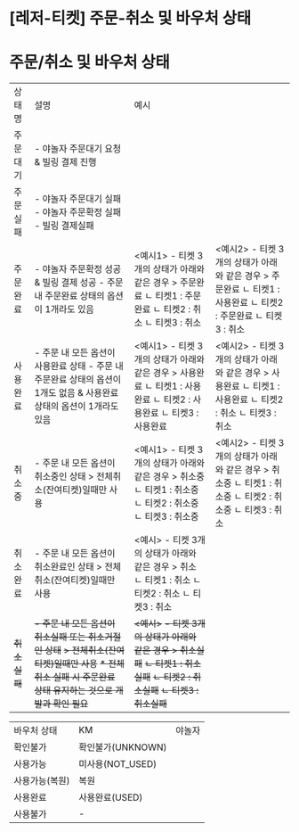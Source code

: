 # [레저-티켓] 주문-취소 및 바우처 상태

**주문/취소 및 바우처 상태**
==================

|  |  |  |  |
| --- | --- | --- | --- |
| 상태명 | 설명 | 예시 | |
| 주문대기 | - 야놀자 주문대기 요청 & 빌링 결제 진행 |  | |
| 주문실패 | - 야놀자 주문대기 실패 - 야놀자 주문확정 실패 - 빌링 결제실패 |  |  |
| 주문완료 | - 야놀자 주문확정 성공 & 빌링 결제 성공 - 주문 내 주문완료 상태의 옵션이 1개라도 있음 | <예시1>  - 티켓 3개의 상태가 아래와 같은 경우 > 주문완료 ㄴ 티켓1 : 주문완료 ㄴ 티켓2 : 취소 ㄴ 티켓3 : 취소 | <예시2> - 티켓 3개의 상태가 아래와 같은 경우 > 주문완료 ㄴ 티켓1 : 사용완료 ㄴ 티켓2 : 주문완료 ㄴ 티켓3 : 취소 |
| 사용완료 | - 주문 내 모든 옵션이 사용완료 상태 - 주문 내 주문완료 상태의 옵션이 1개도 없음 & 사용완료  상태의 옵션이 1개라도 있음 | <예시1>  - 티켓 3개의 상태가 아래와 같은 경우 > 사용완료 ㄴ 티켓1 : 사용완료 ㄴ 티켓2 : 사용완료 ㄴ 티켓3 : 사용완료 | <예시2>  - 티켓 3개의 상태가 아래와 같은 경우 > 사용완료 ㄴ 티켓1 : 사용완료 ㄴ 티켓2 : 취소 ㄴ 티켓3 : 취소 |
| 취소중 | - 주문 내 모든 옵션이 취소중인 상태 > 전체취소(잔여티켓)일때만 사용 | <예시1>  - 티켓 3개의 상태가 아래와 같은 경우 > 취소중 ㄴ 티켓1 : 취소중 ㄴ 티켓2 : 취소중 ㄴ 티켓3 : 취소중 | <예시2>  - 티켓 3개의 상태가 아래와 같은 경우 > 취소중 ㄴ 티켓1 : 취소중 ㄴ 티켓2 : 취소중 ㄴ 티켓3 : 취소 |
| 취소완료 | - 주문 내 모든 옵션이 취소완료인 상태 > 전체취소(잔여티켓)일때만 사용 | <예시> - 티켓 3개의 상태가 아래와 같은 경우 > 취소 ㄴ 티켓1 : 취소 ㄴ 티켓2 : 취소 ㄴ 티켓3 : 취소 |  |
| ~~취소실패~~ | ~~- 주문 내 모든 옵션이 취소실패 또는 취소거절인 상태~~ ~~> 전체취소(잔여티켓)일때만 사용~~ ~~\* 전체 취소 실패 시 주문완료 상태 유지하는 것으로 개발과 확인 필요~~ | ~~<예시>~~ ~~- 티켓 3개의 상태가 아래와 같은 경우 > 취소실패~~ ~~ㄴ 티켓1 : 취소실패~~ ~~ㄴ 티켓2 : 취소실패~~ ~~ㄴ 티켓3 : 취소실패~~ |  |

|  |  |  |
| --- | --- | --- |
| 바우처 상태 | KM | 야놀자 |
| 확인불가 | 확인불가(UNKNOWN) |
| 사용가능 | 미사용(NOT\_USED) |
| 사용가능(복원) | 복원 |
| 사용완료 | 사용완료(USED) |
| 사용불가 | - |